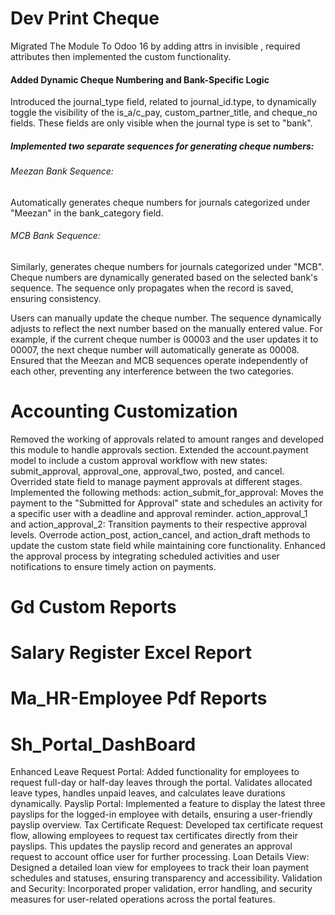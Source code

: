 # Dev Print Cheque
Migrated The Module To Odoo 16 by adding attrs in invisible , required attributes then implemented the custom functionality.
#### Added Dynamic Cheque Numbering and Bank-Specific Logic
Introduced the journal_type field, related to journal_id.type, to dynamically toggle the visibility of the is_a/c_pay, custom_partner_title, and cheque_no fields. These fields are only visible when the journal type is set to "bank".
##### Implemented two separate sequences for generating cheque numbers:
###### Meezan Bank Sequence: 
Automatically generates cheque numbers for journals categorized under "Meezan" in the bank_category field.
###### MCB Bank Sequence: 
Similarly, generates cheque numbers for journals categorized under "MCB".
Cheque numbers are dynamically generated based on the selected bank's sequence. The sequence only propagates when the record is saved, ensuring consistency.

Users can manually update the cheque number. The sequence dynamically adjusts to reflect the next number based on the manually entered value. For example, if the current cheque number is 00003 and the user updates it to 00007, the next cheque number will automatically generate as 00008.
Ensured that the Meezan and MCB sequences operate independently of each other, preventing any interference between the two categories.












# Accounting Customization
Removed the working of approvals related to amount ranges and developed this module to handle approvals section.
Extended the account.payment model to include a custom approval workflow with new states: submit_approval, approval_one, approval_two, posted, and cancel.
Overrided  state field to manage payment approvals at different stages.
Implemented the following methods:
action_submit_for_approval: Moves the payment to the "Submitted for Approval" state and schedules an activity for a specific user with a deadline and approval reminder.
action_approval_1 and action_approval_2: Transition payments to their respective approval levels.
Overrode action_post, action_cancel, and action_draft methods to update the custom state field while maintaining core functionality.
Enhanced the approval process by integrating scheduled activities and user notifications to ensure timely action on payments.




















# Gd Custom Reports 

# Salary Register Excel Report

# Ma_HR-Employee Pdf Reports

# Sh_Portal_DashBoard
Enhanced Leave Request Portal: Added functionality for employees to request full-day or half-day leaves through the portal. Validates allocated leave types, handles unpaid leaves, and calculates leave durations dynamically.
Payslip Portal: Implemented a feature to display the latest three payslips for the logged-in employee with details, ensuring a user-friendly payslip overview.
Tax Certificate Request: Developed tax certificate request flow, allowing employees to request tax certificates directly from their payslips. This updates the payslip record and generates an approval request to account office user for further processing.
Loan Details View: Designed a detailed loan view for employees to track their loan payment schedules and statuses, ensuring transparency and accessibility.
Validation and Security: Incorporated proper validation, error handling, and security measures for user-related operations across the portal features.
